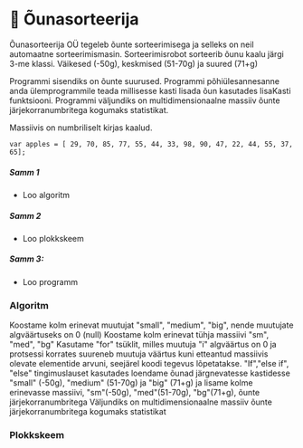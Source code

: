 # 	:green_apple: Õunasorteerija

Õunasorteerija OÜ tegeleb õunte sorteerimisega ja selleks on neil automaatne sorteerimismasin. Sorteerimisrobot sorteerib õunu kaalu järgi 3-me klassi.
Väikesed (-50g), keskmised (51-70g) ja suured (71+g)

Programmi sisendiks on õunte suurused.
Programmi põhiülesannesanne anda ülemprogrammile teada millisesse kasti lisada õun kasutades lisaKasti funktsiooni.
Programmi väljundiks on multidimensionaalne massiiv õunte järjekorranumbritega kogumaks statistikat.

Massiivis on numbriliselt kirjas kaalud.
```
var apples = [ 29, 70, 85, 77, 55, 44, 33, 98, 90, 47, 22, 44, 55, 37, 65];
```

##### Samm 1
  * Loo algoritm
##### Samm 2
  * Loo plokkskeem
##### Samm 3:
  * Loo programm

### Algoritm

Koostame kolm erinevat muutujat "small", "medium", "big", nende muutujate algväärtuseks on 0 (null)
Koostame kolm erinevat tühja massiivi "sm", "med", "bg"
Kasutame "for" tsüklit, milles muutuja "i" algväärtus on 0 ja protsessi korrates suureneb muutuja väärtus kuni etteantud massiivis olevate elementide arvuni, seejärel koodi tegevus lõpetatakse.
"If","else if", "else" tingimuslauset kasutades loendame õunad järgnevatesse kastidesse "small" (-50g), "medium" (51-70g) ja "big" (71+g) ja lisame kolme erinevasse massiivi, "sm"(-50g), "med"(51-70g), "bg"(71+g), õunte järjekorranumbritega
Väljundiks on multidimensionaalne massiiv õunte järjekorranumbritega kogumaks statistikat

### Plokkskeem

